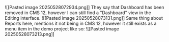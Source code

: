 ![[Pasted image 20250528072934.png]]
They say that Dashboard has been removed in CMS 12, however I can still find a "Dashboard" view in the Editing interface.
![[Pasted image 20250528073131.png]]
Same thing about Reports here, mentions it not being in CMS 12, however it still exists as a menu item in the demo project like so:
![[Pasted image 20250528073213.png]]

